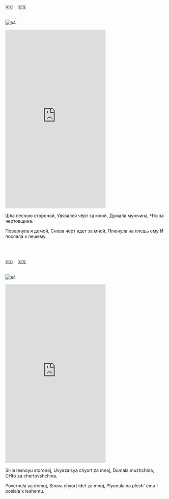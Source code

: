 <span id="ru"><a href='#ru'>🇷🇺</a> &nbsp;&nbsp;&nbsp;<a href='#en'>🇺🇸</a> &nbsp;&nbsp;&nbsp;</span><br><br>

![в4](https://github.com/user-attachments/assets/eb6b8add-47b6-46bd-99c3-dd768eed0d3d)

<iframe width="315" height="560" src="https://www.youtube.com/embed/CJSWg42fUeM" frameborder="0" allow="accelerometer; autoplay; clipboard-write; encrypted-media; gyroscope; picture-in-picture; web-share"allowfullscreen></iframe>

Шла лесною стороной,
Увязался чёрт за мной,
Думала мужчина,
Что за чертовщина.

Повернула я домой,
Снова чёрт идет за мной,
Плюнула на плешь ему
И послала к лешему.

<br><br>

<span id="en"><a href='#ru'>🇷🇺</a> &nbsp;&nbsp;&nbsp;<a href='#en'>🇺🇸</a> &nbsp;&nbsp;&nbsp;</span><br><br>

![в4](https://github.com/user-attachments/assets/eb6b8add-47b6-46bd-99c3-dd768eed0d3d)

<iframe width="315" height="560" src="https://www.youtube.com/embed/jeQwxzV2nFU" frameborder="0" allow="accelerometer; autoplay; clipboard-write; encrypted-media; gyroscope; picture-in-picture; web-share"allowfullscreen></iframe>

SHla lesnoyu storonoj,
Uvyazalsya chyort za mnoj,
Dumala muzhchina,
CHto za chertovshchina.

Povernula ya domoj,
Snova chyort idet za mnoj,
Plyunula na plesh' emu
I poslala k leshemu.<br><br>

